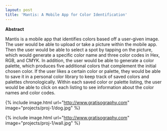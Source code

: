 ```yaml
---
layout: post
title: 'Mantis: A Mobile App for Color Identification'
---
```

**Abstract**

Mantis is a mobile app that identifies colors based off a user-given image. The user would be able to upload or take a picture within the mobile app. Then the user would be able to select a spot by tapping on the picture, which would generate a specific color name and three color codes in Hex, RGB, and CMYK. In addition, the user would be able to generate a color palette, which produces five additional colors that complement the initial chosen color. If the user likes a certain color or palette, they would be able to save it in a personal color library to keep track of saved colors and palettes chronologically. Within each saved color or palette listing, the user would be able to click on each listing to see information about the color names and color codes.

{% include image.html url="http://www.gratisography.com" image="projects/proj-1/dog.jpg" %}

{% include image.html url="http://www.gratisography.com" image="projects/proj-1/wall.jpg" %}
